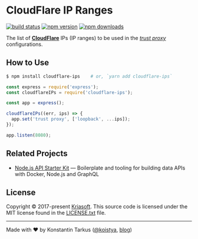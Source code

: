 # CloudFlare IP Ranges

[![build status](https://img.shields.io/travis/kriasoft/cloudflare-ips/master.svg?style=flat-square)](https://travis-ci.org/kriasoft/cloudflare-ips)
[![npm version](https://img.shields.io/npm/v/cloudflare-ips.svg?style=flat-square)](https://www.npmjs.com/package/cloudflare-ips)
[![npm downloads](https://img.shields.io/npm/dm/cloudflare-ips.svg?style=flat-square)](https://www.npmjs.com/package/cloudflare-ips)

The list of **[CloudFlare][cloudflare]** IPs (IP ranges) to be used in the *[trust proxy][proxy]*
configurations.


## How to Use

```bash
$ npm install cloudflare-ips    # or, `yarn add cloudflare-ips`
```

```js
const express = require('express');
const cloudflareIPs = require('cloudflare-ips');

const app = express();

cloudflareIPs((err, ips) => {
  app.set('trust proxy', ['loopback', ...ips]);
});

app.listen(8080);
```


## Related Projects

* [Node.js API Starter Kit][nsk] — Boilerplate and tooling for building data APIs with Docker,
  Node.js and GraphQL


## License

Copyright © 2017-present [Kriasoft][kriasoft]. This source code is licensed under the MIT license
found in the [LICENSE.txt][license] file.

---
Made with ♥ by Konstantin Tarkus ([@koistya](https://twitter.com/koistya), [blog](https://medium.com/@tarkus))

[cloudflare]: https://www.cloudflare.com/
[proxy]: https://expressjs.com/en/guide/behind-proxies.html
[nsk]: https://github.com/kriasoft/nodejs-api-starter
[kriasoft]: https://www.kriasoft.com/
[license]: https://github.com/kriasoft/cloudflare-ips/blob/master/LICENSE.txt
